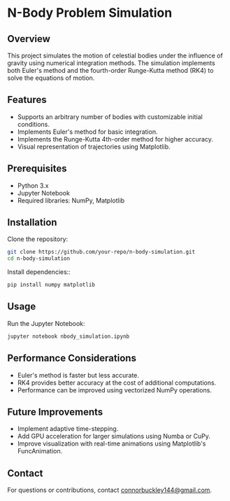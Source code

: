 # N-Body Problem Simulation

## Overview

This project simulates the motion of celestial bodies under the influence of gravity using numerical integration methods. The simulation implements both Euler's method and the fourth-order Runge-Kutta method (RK4) to solve the equations of motion.

## Features

- Supports an arbitrary number of bodies with customizable initial conditions.
- Implements Euler's method for basic integration.
- Implements the Runge-Kutta 4th-order method for higher accuracy.
- Visual representation of trajectories using Matplotlib.

## Prerequisites

- Python 3.x
- Jupyter Notebook
- Required libraries: NumPy, Matplotlib

## Installation

Clone the repository:

```bash
git clone https://github.com/your-repo/n-body-simulation.git
cd n-body-simulation
```

Install dependencies::
```bash
pip install numpy matplotlib
```

## Usage
Run the Jupyter Notebook:
```bash
jupyter notebook nbody_simulation.ipynb
```

## Performance Considerations
- Euler's method is faster but less accurate.
- RK4 provides better accuracy at the cost of additional computations.
- Performance can be improved using vectorized NumPy operations.

## Future Improvements
- Implement adaptive time-stepping.
- Add GPU acceleration for larger simulations using Numba or CuPy.
- Improve visualization with real-time animations using Matplotlib's FuncAnimation.

## Contact
For questions or contributions, contact connorbuckley144@gmail.com.
